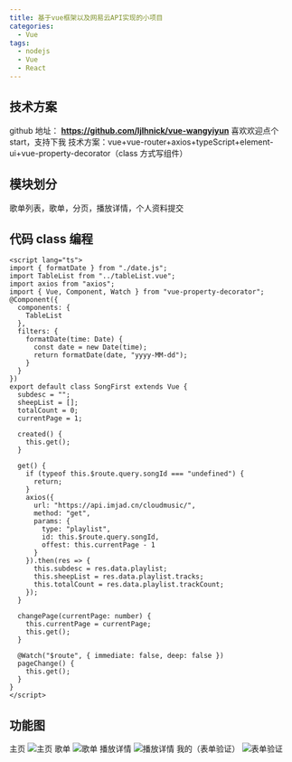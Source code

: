 ```yaml
---
title: 基于vue框架以及网易云API实现的小项目
categories:
  - Vue
tags:
  - nodejs
  - Vue
  - React
---
```


<!--more-->

## 技术方案

github 地址： **https://github.com/ljlhnick/vue-wangyiyun** 喜欢欢迎点个 start，支持下我
技术方案：vue+vue-router+axios+typeScript+element-ui+vue-property-decorator（class 方式写组件）

## 模块划分

歌单列表，歌单，分页，播放详情，个人资料提交

## 代码 class 编程

```
<script lang="ts">
import { formatDate } from "./date.js";
import TableList from "../tableList.vue";
import axios from "axios";
import { Vue, Component, Watch } from "vue-property-decorator";
@Component({
  components: {
    TableList
  },
  filters: {
    formatDate(time: Date) {
      const date = new Date(time);
      return formatDate(date, "yyyy-MM-dd");
    }
  }
})
export default class SongFirst extends Vue {
  subdesc = "";
  sheepList = [];
  totalCount = 0;
  currentPage = 1;

  created() {
    this.get();
  }

  get() {
    if (typeof this.$route.query.songId === "undefined") {
      return;
    }
    axios({
      url: "https://api.imjad.cn/cloudmusic/",
      method: "get",
      params: {
        type: "playlist",
        id: this.$route.query.songId,
        offest: this.currentPage - 1
      }
    }).then(res => {
      this.subdesc = res.data.playlist;
      this.sheepList = res.data.playlist.tracks;
      this.totalCount = res.data.playlist.trackCount;
    });
  }

  changePage(currentPage: number) {
    this.currentPage = currentPage;
    this.get();
  }

  @Watch("$route", { immediate: false, deep: false })
  pageChange() {
    this.get();
  }
}
</script>
```

## 功能图

主页
![主页](https://img-blog.csdnimg.cn/2020052317382318.png?x-oss-process=image/watermark,type_ZmFuZ3poZW5naGVpdGk,shadow_10,text_aHR0cHM6Ly9ibG9nLmNzZG4ubmV0L2xqbGhuaWNr,size_16,color_FFFFFF,t_70)
歌单
![歌单](https://img-blog.csdnimg.cn/20200523173908904.png?x-oss-process=image/watermark,type_ZmFuZ3poZW5naGVpdGk,shadow_10,text_aHR0cHM6Ly9ibG9nLmNzZG4ubmV0L2xqbGhuaWNr,size_16,color_FFFFFF,t_70)
播放详情
![播放详情](https://img-blog.csdnimg.cn/20200523173941241.png?x-oss-process=image/watermark,type_ZmFuZ3poZW5naGVpdGk,shadow_10,text_aHR0cHM6Ly9ibG9nLmNzZG4ubmV0L2xqbGhuaWNr,size_16,color_FFFFFF,t_70)
我的（表单验证）
![表单验证](https://img-blog.csdnimg.cn/20200523174013810.png?x-oss-process=image/watermark,type_ZmFuZ3poZW5naGVpdGk,shadow_10,text_aHR0cHM6Ly9ibG9nLmNzZG4ubmV0L2xqbGhuaWNr,size_16,color_FFFFFF,t_70)
